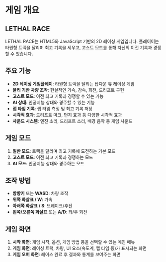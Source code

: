 # 게임 개요

## LETHAL RACE

LETHAL RACE는 HTML5와 JavaScript 기반의 2D 레이싱 게임입니다. 플레이어는 타원형 트랙을 달리며 최고 기록을 세우고, 고스트 모드를 통해 자신의 이전 기록과 경쟁할 수 있습니다.

## 주요 기능

- **2D 레이싱 게임플레이**: 타원형 트랙을 달리는 탑다운 뷰 레이싱 게임
- **물리 기반 차량 조작**: 현실적인 가속, 감속, 회전, 드리프트 구현
- **고스트 모드**: 이전 최고 기록과 경쟁할 수 있는 기능
- **AI 상대**: 인공지능 상대와 경주할 수 있는 기능
- **랩 타임 기록**: 랩 타임 측정 및 최고 기록 저장
- **시각적 효과**: 드리프트 마크, 먼지 효과 등 다양한 시각적 효과
- **사운드 시스템**: 엔진 소리, 드리프트 소리, 배경 음악 등 게임 사운드

## 게임 모드

1. **일반 모드**: 트랙을 달리며 최고 기록에 도전하는 기본 모드
2. **고스트 모드**: 이전 최고 기록과 경쟁하는 모드
3. **AI 모드**: 인공지능 상대와 경주하는 모드

## 조작 방법

- **방향키** 또는 **WASD**: 차량 조작
- **위쪽 화살표 / W**: 가속
- **아래쪽 화살표 / S**: 브레이크/후진
- **왼쪽/오른쪽 화살표** 또는 **A/D**: 좌/우 회전

## 게임 화면

1. **시작 화면**: 게임 시작, 옵션, 게임 방법 등을 선택할 수 있는 메인 메뉴
2. **게임 화면**: 레이싱 트랙, 차량, UI 요소(속도계, 랩 타임 등)가 표시되는 화면
3. **게임 오버 화면**: 레이스 완료 후 결과와 통계를 보여주는 화면